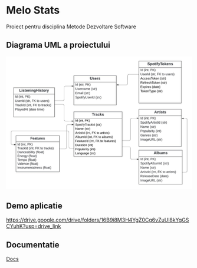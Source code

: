 # Melo Stats
Proiect pentru disciplina Metode Dezvoltare Software

## Diagrama UML a proiectului

![Final Database](https://github.com/lianaglazov/melo-stats/blob/main/Final%20Database.jpeg)

## Demo aplicatie
https://drive.google.com/drive/folders/16B9i8M3H4YgZ0Cg6vZuUl8kYgGSCYuhK?usp=drive_link
## Documentatie
[Docs](https://github.com/lianaglazov/melo-stats/blob/main/Documentatie.docx)

